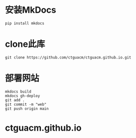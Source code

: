 # 安装MkDocs
```
pip install mkdocs
```
# clone此库
```
git clone https://github.com/ctguacm/ctguacm.github.io.git
```
# 部署网站
```
mkdocs build
mkdocs gh-deploy
git add .
git commit -m "web"
git push origin main
```
# ctguacm.github.io

